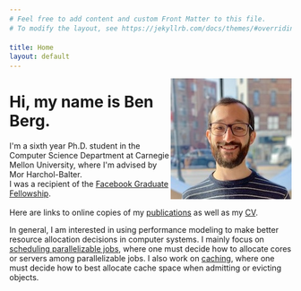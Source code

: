 ```yaml
---
# Feel free to add content and custom Front Matter to this file.
# To modify the layout, see https://jekyllrb.com/docs/themes/#overriding-theme-defaults

title: Home
layout: default 
---
```


<img style="float: right;" src="berg_headshot.jpeg">

# Hi, my name is Ben Berg.
I'm a sixth year Ph.D. student in the Computer Science Department at Carnegie Mellon University, where I'm advised by Mor Harchol-Balter.\
I was a recipient of the [Facebook Graduate Fellowship](https://research.fb.com/fellows/berg-benjamin/).\
\
Here are links to online copies of my [publications](/publications/) as well as my [CV](/CV.pdf).

In general, I am interested in using performance modeling to make better resource allocation decisions in computer systems.
I mainly focus on [scheduling parallelizable jobs](/parallel/), where one must decide how to allocate cores or servers among parallelizable jobs.
I also work on [caching](/caching/), where one must decide how to best allocate cache space when admitting or evicting objects. 

